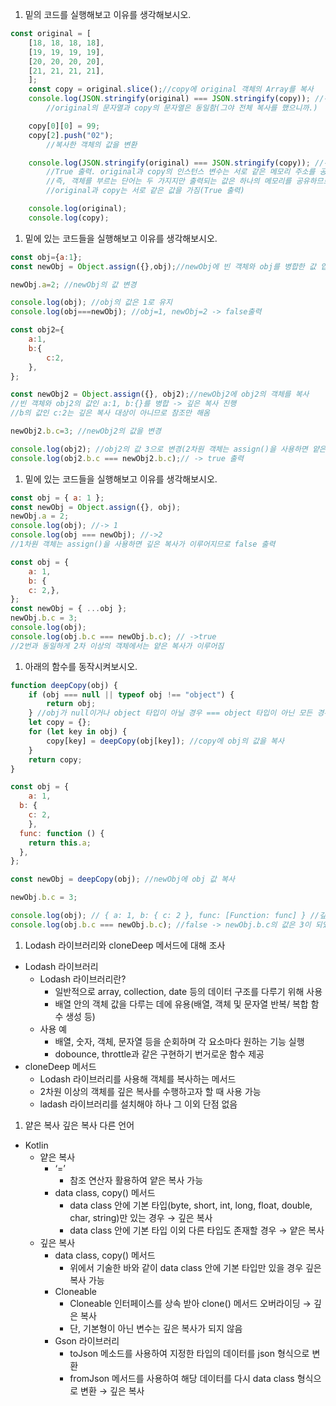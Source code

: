 1. 밑의 코드를 실행해보고 이유를 생각해보시오.

```jsx
const original = [
    [18, 18, 18, 18],
    [19, 19, 19, 19],
    [20, 20, 20, 20],
    [21, 21, 21, 21],
    ];
    const copy = original.slice();//copy에 original 객체의 Array를 복사
    console.log(JSON.stringify(original) === JSON.stringify(copy)); //->true
		//original의 문자열과 copy의 문자열은 동일함(그야 전체 복사를 했으니까.)

    copy[0][0] = 99;
    copy[2].push("02");
		//복사한 객체의 값을 변환

    console.log(JSON.stringify(original) === JSON.stringify(copy)); //->true
		//True 출력. original과 copy의 인스턴스 변수는 서로 같은 메모리 주소를 공유함.
		//즉, 객체를 부르는 단어는 두 가지지만 출력되는 값은 하나의 메모리를 공유하므로,
		//original과 copy는 서로 같은 값을 가짐(True 출력)

    console.log(original);
    console.log(copy);
```

1. 밑에 있는 코드들을 실행해보고 이유를 생각해보시오.

```jsx
const obj={a:1};
const newObj = Object.assign({},obj);//newObj에 빈 객체와 obj를 병합한 값 입력-> 깊은 복사

newObj.a=2; //newObj의 값 변경

console.log(obj); //obj의 값은 1로 유지
console.log(obj===newObj); //obj=1, newObj=2 -> false출력

const obj2={
    a:1,
    b:{
        c:2,
    },
};

const newObj2 = Object.assign({}, obj2);//newObj2에 obj2의 객체를 복사
//빈 객체와 obj2의 값인 a:1, b:{}를 병합 -> 깊은 복사 진행
//b의 값인 c:2는 깊은 복사 대상이 아니므로 참조만 해옴 

newObj2.b.c=3; //newObj2의 값을 변경

console.log(obj2); //obj2의 값 3으로 변경(2차원 객체는 assign()을 사용하면 얕은 복사)
console.log(obj2.b.c === newObj2.b.c);// -> true 출력
```

1. 밑에 있는 코드들을 실행해보고 이유를 생각해보시오.

```jsx
const obj = { a: 1 };
const newObj = Object.assign({}, obj);
newObj.a = 2;
console.log(obj); //-> 1
console.log(obj === newObj); //->2
//1차원 객체는 assign()을 사용하면 깊은 복사가 이루어지므로 false 출력
```

```jsx
const obj = {
    a: 1,
    b: {
    c: 2,},
};
const newObj = { ...obj };
newObj.b.c = 3;
console.log(obj);
console.log(obj.b.c === newObj.b.c); // ->true
//2번과 동일하게 2차 이상의 객체에서는 얕은 복사가 이루어짐
```

1. 아래의 함수를 동작시켜보시오.

```jsx
function deepCopy(obj) {
    if (obj === null || typeof obj !== "object") {
	    return obj;
    } //obj가 null이거나 object 타입이 아닐 경우 === object 타입이 아닌 모든 경우에 -> obj 반환
    let copy = {};
    for (let key in obj) {
	    copy[key] = deepCopy(obj[key]); //copy에 obj의 값을 복사
    }
    return copy;
}

const obj = {
	a: 1,
  b: {
    c: 2,
	},
  func: function () {
    return this.a;
  },
};

const newObj = deepCopy(obj); //newObj에 obj 값 복사

newObj.b.c = 3;

console.log(obj); // { a: 1, b: { c: 2 }, func: [Function: func] } //깊은 복사가 이루어져 원형 그대로 출력
console.log(obj.b.c === newObj.b.c); //false -> newObj.b.c의 값은 3이 되었으므로 false
```

1. Lodash 라이브러리와 cloneDeep 메서드에 대해 조사
- Lodash 라이브러리
    - Lodash 라이브러리란?
        - 일반적으로 array, collection, date 등의 데이터 구조를 다루기 위해 사용
        - 배열 안의 객체 값을 다루는 데에 유용(배열, 객체 및 문자열 반복/ 복합 함수 생성 등)
    - 사용 예
        - 배열, 숫자, 객체, 문자열 등을 순회하며 각 요소마다 원하는 기능 실행
        - dobounce, throttle과 같은 구현하기 번거로운 함수 제공
- cloneDeep 메서드
    - Lodash 라이브러리를 사용해 객체를 복사하는 메서드
    - 2차원 이상의 객체를 깊은 복사를 수행하고자 할 때 사용 가능
    - ladash 라이브러리를 설치해야 하나 그 이외 단점 없음

1. 얕은 복사 깊은 복사 다른 언어
- Kotlin
    - 얕은 복사
        - ‘=’
            - 참조 연산자 활용하여 얕은 복사 가능
        - data class,  copy() 메서드
            - data class 안에 기본 타입(byte, short, int, long, float, double, char, string)만 있는 경우 → 깊은 복사
            - data class 안에 기본 타입 이외 다른 타입도 존재할 경우 → 얕은 복사
    - 깊은 복사
        - data class, copy()  메서드
            - 위에서 기술한 바와 같이 data class 안에 기본 타입만 있을 경우 깊은 복사 가능
        - Cloneable
            - Cloneable 인터페이스를 상속 받아 clone() 메서드 오버라이딩 → 깊은 복사
            - 단, 기본형이 아닌 변수는 깊은 복사가 되지 않음
        - Gson 라이브러리
            - toJson 메소드를 사용하여 지정한 타입의 데이터를 json 형식으로 변환
            - fromJson 메서드를 사용하여 해당 데이터를 다시 data class 형식으로 변환 → 깊은 복사
